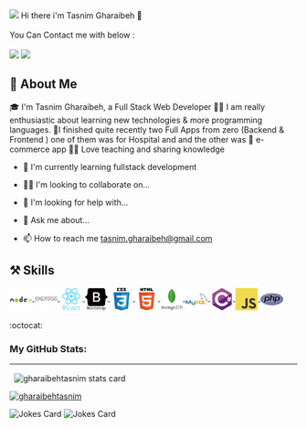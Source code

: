 <img src="https://media.licdn.com/dms/image/D4D16AQE2eEINL6FIaA/profile-displaybackgroundimage-shrink_350_1400/0/1679516775758?e=1684972800&v=beta&t=rtZ6EwO7QM2ED9b4cGPNCXnYmF21JOde2z6QdmSf_gI"/>
 Hi there i'm Tasnim Gharaibeh 👋<br></br>
 You Can Contact me with below :<br></br>
<a href="mailto:Youremail?"><img src="https://img.shields.io/badge/Gmail-D14836?style=for-the-badge&logo=gmail&logoColor=white"/></a>
<a href="https://www.linkedin.com/in/tasnimghraibeh/"><img src="https://img.shields.io/badge/LinkedIn-0077B5?style=for-the-badge&logo=linkedin&logoColor=white"/></a>

## 🚀 About Me


🎓 I'm Tasnim Gharaibeh, a Full Stack Web Developer
👨‍💻 I am really enthusiastic about learning new technologies & more programming languages.
📝I finished quite recently two Full Apps from zero (Backend & Frontend ) one of them was for
Hospital and and the other was
🛒 e-commerce app
👩‍🏫 Love teaching and sharing knowledge
- 🧠 I'm currently learning fullstack development

- 👯‍♀️ I'm looking to collaborate on...

- 🤔 I'm looking for help with...


- 💬 Ask me about...

- 📫 How to reach me tasnim.gharaibeh@gmail.com



## ⚒️ Skills
<a href="https://nodejs.org" target="blank">
<img align="center" src="https://raw.githubusercontent.com/devicons/devicon/master/icons/nodejs/nodejs-original-wordmark.svg" alt="Node.js" height="40" width="40" />
</a>
<a href="https://expressjs.com" target="blank">
<img align="center" src="https://raw.githubusercontent.com/devicons/devicon/master/icons/express/express-original-wordmark.svg" alt="Express" height="40" width="40" />
</a>
<a href="https://reactjs.org/" target="blank">
<img align="center" src="https://raw.githubusercontent.com/devicons/devicon/master/icons/react/react-original-wordmark.svg" alt="React" height="40" width="40" />
</a>
<a href="https://getbootstrap.com" target="blank">
<img align="center" src="https://raw.githubusercontent.com/devicons/devicon/master/icons/bootstrap/bootstrap-plain-wordmark.svg" alt="Bootstrap" height="40" width="40" />
</a>
<a href="https://www.w3schools.com/css/" target="blank">
<img align="center" src="https://raw.githubusercontent.com/devicons/devicon/master/icons/css3/css3-original-wordmark.svg" alt="Css3" height="40" width="40" />
</a>
<a href="https://www.w3.org/html/" target="blank">
<img align="center" src="https://raw.githubusercontent.com/devicons/devicon/master/icons/html5/html5-original-wordmark.svg" alt="Html5" height="40" width="40" />
</a>
<a href="https://www.mongodb.com/" target="blank">
<img align="center" src="https://raw.githubusercontent.com/devicons/devicon/master/icons/mongodb/mongodb-original-wordmark.svg" alt="MongoDB" height="40" width="40" />
</a>
<a href="https://www.mysql.com/" target="blank">
<img align="center" src="https://raw.githubusercontent.com/devicons/devicon/master/icons/mysql/mysql-original-wordmark.svg" alt="MySQL" height="40" width="40" />
</a>
<a href="https://www.w3schools.com/cs/" target="blank">
<img align="center" src="https://raw.githubusercontent.com/devicons/devicon/master/icons/csharp/csharp-original.svg" alt="C#" height="40" width="40" />
</a>
<a href="https://developer.mozilla.org/en-US/docs/Web/JavaScript" target="blank">
<img align="center" src="https://raw.githubusercontent.com/devicons/devicon/master/icons/javascript/javascript-original.svg" alt="JavaScript" height="40" width="40" />
</a>
<a href="https://www.php.net" target="blank">
<img align="center" src="https://raw.githubusercontent.com/devicons/devicon/master/icons/php/php-original.svg" alt="PHP" height="40" width="40" />
</a>
<br></br>
    :octocat: <h3> My GitHub Stats:</h3>
    <hr>
<p>&nbsp;
<img align="center" src="https://github-readme-stats.vercel.app/api?username=gharaibehtasnim&show_icons=true&theme=default&title_color=000000&text_color=000000&bg_color=ffffff&hide_border=true" alt="gharaibehtasnim stats card" /></p>

<p align="left">
<a href="https://github.com/ryo-ma/github-profile-trophy">
<img src="https://github-profile-trophy.vercel.app/?username=gharaibehtasnim" alt="gharaibehtasnim" />
</a>
</p>
<img src="https://readme-jokes.vercel.app/api" alt="Jokes Card" />
<img src="https://quotes-github-readme.vercel.app/api?type=horizontal&theme=dark)](https://github.com/piyushsuthar/github-readme-quotes" alt="Jokes Card" />

<!--
**gharaibehtasnim/gharaibehtasnim** is a ✨ _special_ ✨ repository because its `README.md` (this file) appears on your GitHub profile.

Here are some ideas to get you started:

- 🔭 I’m currently working on ...
- 🌱 I’m currently learning ...
- 👯 I’m looking to collaborate on ...
- 🤔 I’m looking for help with ...
- 💬 Ask me about ...
- 📫 How to reach me: ...
- 😄 Pronouns: ...
- ⚡ Fun fact: ...
-->
